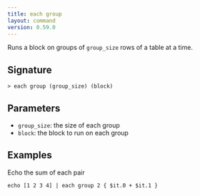 ```yaml
---
title: each group
layout: command
version: 0.59.0
---
```


Runs a block on groups of `group_size` rows of a table at a time.

## Signature

```> each group (group_size) (block)```

## Parameters

 -  `group_size`: the size of each group
 -  `block`: the block to run on each group

## Examples

Echo the sum of each pair
```shell
echo [1 2 3 4] | each group 2 { $it.0 + $it.1 }
```

